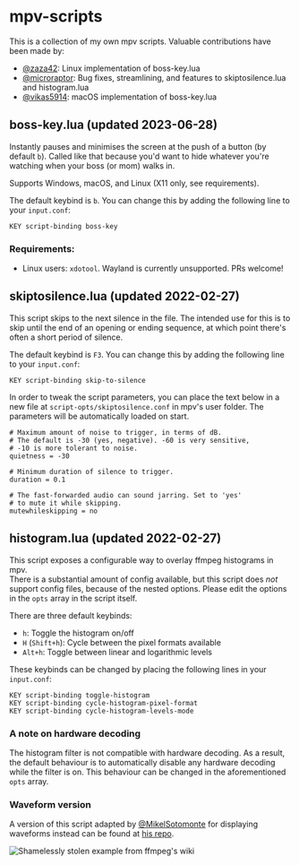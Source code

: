 # mpv-scripts
This is a collection of my own mpv scripts. Valuable contributions have been made by:  
- [@zaza42](https://github.com/zaza42): Linux implementation of boss-key.lua
- [@microraptor](https://github.com/microraptor): Bug fixes, streamlining,
  and features to skiptosilence.lua and histogram.lua
- [@vikas5914](https://github.com/vikas5914): macOS implementation of boss-key.lua

## boss-key.lua (updated 2023-06-28)
Instantly pauses and minimises the screen at the push of a button (by default
`b`). Called like that because you'd want to hide whatever you're watching when
your boss (or mom) walks in.

Supports Windows, macOS, and Linux (X11 only, see requirements).

The default keybind is `b`. You can change this by adding
the following line to your `input.conf`:
```
KEY script-binding boss-key
```

### Requirements:
  - Linux users: `xdotool`. Wayland is currently unsupported. PRs welcome!

## skiptosilence.lua (updated 2022-02-27)
This script skips to the next silence in the file. The
intended use for this is to skip until the end of an
opening or ending sequence, at which point there's often a short
period of silence.

The default keybind is `F3`. You can change this by adding
the following line to your `input.conf`:
```
KEY script-binding skip-to-silence
```

In order to tweak the script parameters, you can place the
text below in a new file at
`script-opts/skiptosilence.conf` in mpv's user folder. The
parameters will be automatically loaded on start.

```
# Maximum amount of noise to trigger, in terms of dB.
# The default is -30 (yes, negative). -60 is very sensitive,
# -10 is more tolerant to noise.
quietness = -30

# Minimum duration of silence to trigger.
duration = 0.1

# The fast-forwarded audio can sound jarring. Set to 'yes'
# to mute it while skipping.
mutewhileskipping = no
```

## histogram.lua (updated 2022-02-27)
This script exposes a configurable way to overlay ffmpeg histograms in mpv.  
There is a substantial amount of config available, but this script does *not*
support config files, because of the nested options. Please edit the options
in the `opts` array in the script itself.  

There are three default keybinds:
 - `h`: Toggle the histogram on/off
 - `H` (`Shift+h`): Cycle between the pixel formats available
 - `Alt+h`: Toggle between linear and logarithmic levels

These keybinds can be changed by placing the following lines
in your `input.conf`:
```
KEY script-binding toggle-histogram
KEY script-binding cycle-histogram-pixel-format
KEY script-binding cycle-histogram-levels-mode
```
### A note on hardware decoding
The histogram filter is not compatible with hardware decoding. As a result, the
default behaviour is to automatically disable any hardware decoding while the
filter is on. This behaviour can be changed in the aforementioned `opts` array.

### Waveform version
A version of this script adapted by [@MikelSotomonte](https://github.com/MikelSotomonte) for displaying waveforms instead can be found at [his repo](https://github.com/MikelSotomonte/mpv-waveform).

![Shamelessly stolen example from ffmpeg's wiki](https://trac.ffmpeg.org/raw-attachment/wiki/Histogram/histogram_overlay.jpg)
